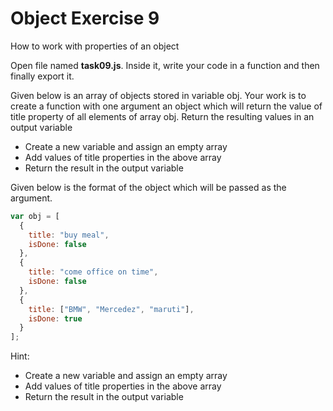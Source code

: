 # Object Exercise 9

How to work with properties of an object

Open file named **task09.js**. Inside it, write your code in a function and then finally export it.

Given below is an array of objects stored in variable obj. Your work is to create a function
 with one argument an object which will return
the value of title property of all elements of array obj.
Return the resulting values in an output variable

- Create a new variable and assign an empty array
- Add values of title properties in the above array
- Return the result in the output variable

Given below is the format of the object which will be passed as the argument.

```js
var obj = [
  {
    title: "buy meal",
    isDone: false
  },
  {
    title: "come office on time",
    isDone: false
  },
  {
    title: ["BMW", "Mercedez", "maruti"],
    isDone: true
  }
];
```

Hint:

- Create a new variable and assign an empty array
- Add values of title properties in the above array
- Return the result in the output variable
